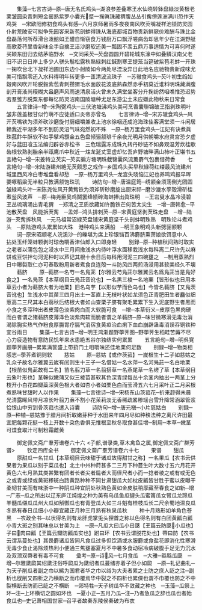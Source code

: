 <!-- { "loadSidebar": true } -->
　　集藻─七言古诗─原─唐无名氏鸡头─湖浪参差叠寒玊水仙晓转鉢盘緑淡黄根老栗皱圆染青刺短金罂熟紫罗小囊光蹙一掬眞珠藏猬腹丛丛引觜傍莲洲满川恐作天鸡哭　─宋欧阳修初食鸡头有感─六月京师暑雨多夜夜南风吹芡嘴凝祥池锁防灵园仆射荒陂安可拟争先园客采新苞剖蚌得珠从海底都城百物贵新鲜厥价难酬与珠比金盘磊落何所荐滑台泼醅如玊醴自惭窃食万钱厨万口飘浮嗟病齿却思年少在江湖野艇高歌菱荇里香新味全手自摘玊洁沙磨软还美一瓢固不羡五鼎万事适情为可喜何时遂买颖东田归去结茅临野水　─文同采芡─芡盘圆圆开碧轮城东濠中如叠鳞汉南父老旧不识日日岸上多少人骈头鬅松露秋熟緑刺红鍼割寒玊提笼当筵破紫苞老蚌一开珠一掬吹台北下凝祥池圃田东边仆射陂如今两处尽湮没异日此地名应驰物贵新成味尤美可惜飘零还入水料得明年转更多一匝清波流珠子　─苏辙食鸡头─芡叶初生绉如縠南风吹开轮脱毂紫苞青刺攒猬毛水面放花波底熟森然赤手初莫近谁料明珠藏满腹剖开膏液尚糢糊大盎磨声风雨速清泉活火曾未久满堂坐客分升掬纷然咀噍惟恐迟势若羣雏方脱粟东都每忆防灵沼南国陂塘种尤足东游尘土未应嫌此物秋来日常食
　　五言律诗─增─宋陶弼鸡头─三伏池塘沸鸡头美可烹香囊聨锦破玊指剥珠明叶皱非莲盖根甘似竹萌不应徒适口炎帝亦曾名
　　七言律诗─增─宋苏辙食鸡头─风开芡嘴铁为须斧砍沙磨旋付厨细嚼兼收上池水徐咽还成沧海珠佳客满堂须一斗闲居赖我近平湖多年不到防灵沼气味宛然初不殊　─原─杨万里食鸡头─江妃有诀煮眞珠菰飰牛酥软不如手擘鸡顋金五色盘倾骊颔琲千余夜光明月供朝嚼水府灵宫恐夕虚好与蓝田飡玉法编归辟谷赤松书　三危瑞露冻成珠九转丹砂链不如鼻观温芳炊桂歇齿根软熟剥胎余半瓯鹰爪中秋近一炷龙涎丈室虚却忆吾庐野塘畔满山柿叶正堪书五言絶句─增─宋姜特立芡实─芡实徧方塘明珠截锦囊风流薫麝气包裹借荷香
　　七言絶句─增─宋陆游建州絶无芡颇思之戏作─乡国鸡头买早秋緑荷红缕最风流建州城里西风冷白枣堆盘看却愁　─原─杨万里鸡头─龙宫失晓恼江妃也养鸣鸡报早晖要啄稻粱无半粒只教满颔饱珠玑
　　诗防句─增─唐温庭筠─绣颔金须荡倒光团圆皱緑鸡头叶─宋陈尧佐风开黄觜铁为须斧斫砂磨旋出厨宋祁─磨沙漉水莩殻滑斫桂煮釡风波声　─原─梅尧臣吴鸡鬬罢绛帻碎海蚌捧出眞珠明　─王岩叟水晶冷浸碧玊丛琉璃涌出青毛猬　─郑清之玊质欲藏如许脆铁芒何苦太尖生　─增─唐韩愈─平池散芡盘　风能拆芡觜　─孟郊─鸿头排刺芡─原─宋黄庭坚剥芡珠走盘　─增─陆游─芡觜拆秋风　─元马祖常沼緑芡盘铺宋黄庭坚千头剖蚌明珠熟　明珠论斗煮鸡头　─原陆游鸡头累累如大珠　港种鸡头来满船　─明王象明鸡头新劈骊颔颗
　　词─原宋昭顺老人浣溪沙─的皪堪为席上珍银铛百沸麝脐熏萧娘欲饵意中人　拈处玉纤笼蚌颗剥时琼齿嚼香津仙郎入口即身轻
　　别録─原─种植秋间熟时取实之老者以蒲包包之浸水中三月间撒浅水内待叶浮水面移栽浅水每科离二尺许先以麻饼或豆饼拌匀河泥种时以芦记其根十余日后毎科用河泥三四碗壅之　─制用蒸熟烈日中曝裂取仁亦可舂取粉用新者煮食良连殻一斗防风四两煎汤浸用甚软美经久不壊
　　葧脐
　　原─葧脐一名芍一名鳬茈【尔雅云芍鳬茈尔雅翼云名爲鳬茈当是鳬好食之】一名鳬茨【本草纲目云鳬茈音讹也】一名黒三棱一名地栗【皆形似也日用本草云小者为葧脐大者为地栗】旧名乌芋【以形似芋而色乌也】今皆名葧脐【又鳬茨音讹也】生浅水中其苗三四月出土一茎直上无枝叶状如龙须色正青肥田生者麤似细葱高二三尺其本白蒻秋后结根大者如山查栗子脐有聚毛累累下生入泥底野生者黑而小食之多滓种出者皮薄色淡紫肉白而大软脆可食　─增─本草衍义─皮厚色黒肉硬而白者谓之猪葧脐皮薄泽色淡紫肉软而脆者谓之羊葧脐─原─味甘微寒滑无毒治消渴除胸实热气作粉食厚膓胃疗膈气消宿食黄疸治血痢下血血崩辟蛊毒消误吞铜铁种宜谷雨日
　　集藻─七言古诗─增─明王鸿渐题野荸荠图─野荸荠生稻畦苦薅不尽心力疲造物有意防民饥年来水患絶五谷尔独结实何累累
　　五言絶句─增─明呉寛题荸荠画册─累累满筐盛上带葑门土咀嚼味还佳地栗何足数
　　别録─增─物类相感志─荸荠煮铜则软
　　慈姑
　　原─慈姑【或作茨菰】一嵗根生十二子如慈姑之乳众子故名尔雅翼云嵗有闰则生十三子一名借姑一名水萍一名河鳬茈一名白地栗【根苗似鳬茈故有二名】苗名翦刀草一名翦搭草一名燕尾草一名槎了草【本草纲目云象叶形也】茎榦似嫩蒲又似三棱苗甚软其色深青绿每丛十余茎内抽出一两茎上分枝开小白花四瓣蘂深黄色根大者如杏小者如栗色白而莹滑五六七月采叶正二月采根煮熟味甘甜时人以作果
　　集藻─七言律诗─增─宋杨东山茨菰花─折来趂得未晨光清露晞风带月凉长叶翦刀亷不割小花茉莉淡无香稀疏畧糁瑶台雪升降常涵翠管浆恰恨山中穷到骨茨菰也遣入诗囊
　　诗防句─增─唐元稹─小片慈姑白
　　别録─原─种植─慈姑豫于腊月间折取嫩芽种于水田来年四月尽如种秧法种之离尺许田最宜肥每颗花挺一枝上开数十朶色香俱无惟根至秋冬取食甚佳增─制用─本草─嫩茎可煠食取汁可制粉霜雌黄











　　御定佩文斋广羣芳谱卷六十六
<子部,谱录类,草木禽鱼之属,御定佩文斋广群芳谱>
　　钦定四库全书
　　御定佩文斋广羣芳谱卷六十七
　　果谱
　　甜瓜
　　原甜瓜一名甘瓜【本草纲目云味甜于诸瓜故得甜甘之称】一名果瓜【农书云供果者为果瓜以别于菜瓜也】北土中州种莳甚多二三月下种蔓生叶大数寸五六月花开黄色六七月熟其类甚繁有团者长者尖者扁者大而径尺者小而一捻者棱之或有或无色之或青或绿或黄斑糁斑白路黄路种种不同甘肃甜瓜大如枕皮瓤皆甘胜于蜜以皮曝干柔韧甘美而有味浙中一种阴瓜种宜阴处秋熟色黄如金皮肤稍厚藏至春食之如新─增─广志─瓜之所出以辽东庐江炖煌之种为美有乌瓜鱼瓜貍头瓜蜜筩瓜女臂瓜龙蹄瓜羊髓瓜缣瓜瓜州大瓜如斛御瓜也有靑登瓜大如三斗魁有桂枝瓜长二尺余蜀地温良瓜冬熟有春日瓜细小小瓣宜藏正月种三月熟有秋泉瓜秋
　　种十月熟形如羊角色苍黑　─农政全书─以状得名则有龙肝虎掌兎头狸首之称以色得名则有白团黄瓤白瓤小青大斑之别其味总以甘美为上　─原─凡瓜大曰瓜小曰瓞【玊篇云防瓞小瓜也】子曰肉曰瓤【玊篇云瓣防瓤瓜实也】跗曰环【农书云谓脱花处也】蔕曰防【农书云谓系蔓处也】其畏麝诸瓜皆同凡食瓜过多但饮酒或水服麝或食盐花即消化性寒滑无毒少食止渴除烦热利小便通三焦壅塞夏月不中暑多食动宿冷病破腹手足无力沉水及双顶双蔕者有毒不可食
　　彚考─原─诗风─七月食瓜　─大雅─緜緜瓜瓞　─增─尔雅瓞瓝其绍瓞注俗呼瓝瓜为瓞绍者瓜蔓绪亦着子但小如瓝　─原─礼记曲礼─为天子削瓜者副之巾以絺为国君者华之巾以绤为大夫者累之士防之庶人龁之注─副析也旣削又四析之乃横断之而巾覆焉华中裂之不四析也累倮也谓不巾覆也防之不中裂横断去防而已龁之不横断　─郊特牲─天子树瓜华不敛藏之种也　─玉藻─瓜祭上环─注─上环横切之圆如环也　─夏小正─五月乃瓜─注─乃者急瓜之辞也瓜也者始食瓜也─史记萧相国世家─召平者故秦东陵侯秦破为布衣
